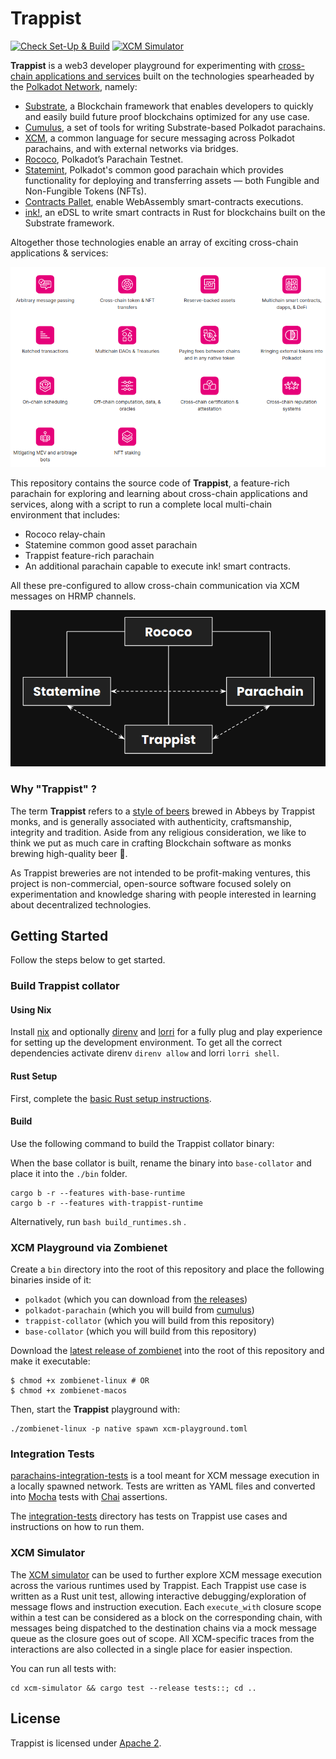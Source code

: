 # Trappist

[![Check Set-Up & Build](https://github.com/paritytech/trappist/actions/workflows/check.yml/badge.svg)](https://github.com/paritytech/trappist/actions/workflows/check.yml)
[![XCM Simulator](https://github.com/paritytech/trappist/actions/workflows/simulate.yml/badge.svg)](https://github.com/paritytech/trappist/actions/workflows/simulate.yml)

**Trappist** is a web3 developer playground for experimenting with [cross-chain applications and services](https://polkadot.network/cross-chain-communication/) built on the technologies spearheaded by the [Polkadot Network](https://polkadot.network/), namely:
* [Substrate](https://substrate.io/), a Blockchain framework that enables developers to quickly and easily build future proof blockchains optimized for any use case.
* [Cumulus](https://github.com/paritytech/cumulus), a set of tools for writing Substrate-based Polkadot parachains. 
* [XCM](https://polkadot.network/cross-chain-communication/), a common language for secure messaging across Polkadot  parachains, and with external networks via bridges.
* [Rococo](https://polkadot.network/blog/statemint-becomes-first-common-good-parachain-on-polkadot/), Polkadot’s Parachain Testnet.
* [Statemint](https://polkadot.network/blog/statemint-becomes-first-common-good-parachain-on-polkadot/), Polkadot's common good parachain which provides functionality for deploying and transferring assets — both Fungible and Non-Fungible Tokens (NFTs).
* [Contracts Pallet](https://github.com/paritytech/substrate/tree/master/frame/contracts), enable WebAssembly smart-contracts executions.
* [ink!](https://paritytech.github.io/ink/), an eDSL to write smart contracts in Rust for blockchains built on the Substrate framework.

Altogether those technologies enable an array of exciting cross-chain applications & services:

![XCM use cases](xcm-use-cases.png)


This repository contains the source code of **Trappist**, a feature-rich parachain for exploring and learning about cross-chain applications and services, along with a script to run a complete local multi-chain environment that includes:
* Rococo relay-chain
* Statemine common good asset parachain
* Trappist feature-rich parachain
* An additional parachain capable to execute ink! smart contracts.

All these pre-configured to allow cross-chain communication via XCM messages on HRMP channels.

![Trappist topology](trappist-topology.png)

### Why "Trappist" ?

The term **Trappist** refers to a [style of beers](https://en.wikipedia.org/wiki/Trappist_beer) brewed in Abbeys by Trappist monks, and is generally associated with authenticity, craftsmanship, integrity and tradition. Aside from any religious consideration, we like to think we put as much care in crafting Blockchain software as monks brewing high-quality beer 🍺.

As Trappist breweries are not intended to be profit-making ventures, this project is non-commercial, open-source software focused solely on experimentation and knowledge sharing with people interested in learning about decentralized technologies.

## Getting Started

Follow the steps below to get started.

### Build Trappist collator

#### Using Nix

Install [nix](https://nixos.org/) and optionally [direnv](https://github.com/direnv/direnv) and
[lorri](https://github.com/target/lorri) for a fully plug and play experience for setting up the
development environment. To get all the correct dependencies activate direnv `direnv allow` and
lorri `lorri shell`.

#### Rust Setup

First, complete the [basic Rust setup instructions](./docs/rust-setup.md).


#### Build

Use the following command to build the Trappist collator binary:

When the base collator is built, rename the binary into `base-collator` and place it into the `./bin` folder.
```
cargo b -r --features with-base-runtime
cargo b -r --features with-trappist-runtime
```

Alternatively, run 
`bash build_runtimes.sh` .


### XCM Playground via Zombienet

Create a `bin` directory into the root of this repository and place the following binaries inside of it:
- `polkadot` (which you can download from [the releases](https://github.com/paritytech/polkadot/releases))
- `polkadot-parachain` (which you will build from [cumulus](https://github.com/paritytech/cumulus))
- `trappist-collator` (which you will build from this repository) 
- `base-collator` (which you will build from this repository) 



Download the [latest release of zombienet](https://github.com/paritytech/zombienet/releases/) into the root of this repository and make it executable:
```
$ chmod +x zombienet-linux # OR
$ chmod +x zombienet-macos
```

Then, start the **Trappist** playground with:
```
./zombienet-linux -p native spawn xcm-playground.toml
```

### Integration Tests
[parachains-integration-tests](https://github.com/paritytech/parachains-integration-tests) is a tool meant for XCM message execution in a locally spawned network. Tests are written as YAML files and converted into [Mocha](https://mochajs.org/) tests with [Chai](https://www.chaijs.com/) assertions.

The [integration-tests](./integration-tests) directory has tests on Trappist use cases and instructions on how to run them.

### XCM Simulator
The [XCM simulator](./xcm-simulator) can be used to further explore XCM message execution across the various runtimes used by Trappist. 
Each Trappist use case is written as a Rust unit test, allowing interactive debugging/exploration of message flows and instruction execution.
Each `execute_with` closure scope within a test can be considered as a block on the corresponding chain, with messages being dispatched to the destination chains via a mock message queue as the closure goes out of scope.
All XCM-specific traces from the interactions are also collected in a single place for easier inspection. 

You can run all tests with:
```
cd xcm-simulator && cargo test --release tests::; cd ..
```

## License

Trappist is licensed under [Apache 2](LICENSE).
